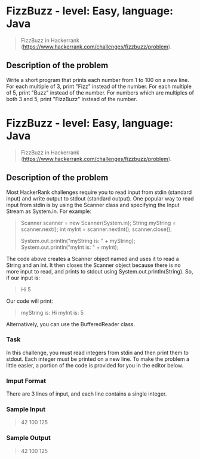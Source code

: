 # FizzBuzz - level: Easy, language: Java
> FizzBuzz in Hackerrank (https://www.hackerrank.com/challenges/fizzbuzz/problem).


## Description of the problem
Write a short program that prints each number from 1 to 100 on a new line. 
For each multiple of 3, print "Fizz" instead of the number. 
For each multiple of 5, print "Buzz" instead of the number. 
For numbers which are multiples of both 3 and 5, print "FizzBuzz" instead of the number.
# FizzBuzz - level: Easy, language: Java
> FizzBuzz in Hackerrank (https://www.hackerrank.com/challenges/fizzbuzz/problem).


## Description of the problem
Most HackerRank challenges require you to read input from stdin (standard input) and write output to stdout (standard output).
One popular way to read input from stdin is by using the Scanner class and specifying the Input Stream as System.in.
For example:
> Scanner scanner = new Scanner(System.in);
> String myString = scanner.next();
> int myInt = scanner.nextInt();
> scanner.close();
> 
> System.out.println("myString is: " + myString);
> System.out.println("myInt is: " + myInt);

The code above creates a Scanner object named  and uses it to read a String and an int.
It then closes the Scanner object because there is no more input to read, and prints to stdout using System.out.println(String).
So, if our input is:
> Hi 5

Our code will print:

> myString is: Hi
> myInt is: 5

Alternatively, you can use the BufferedReader class.

### Task
In this challenge, you must read  integers from stdin and then print them to stdout.
Each integer must be printed on a new line.
To make the problem a little easier, a portion of the code is provided for you in the editor below.

### Imput Format
There are 3 lines of input, and each line contains a single integer.

### Sample Input
> 42
> 100
> 125

### Sample Output
> 42
> 100
> 125